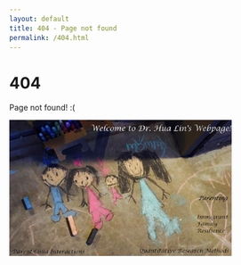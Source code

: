 ```yaml
---
layout: default
title: 404 - Page not found
permalink: /404.html
---
```


# 404

Page not found! :(

[<img src="/images/Family3-1.jpg" style="width: 400px;"/>](/)
